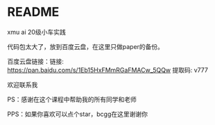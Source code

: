 # README
xmu ai 20级小车实践

代码包太大了，放到百度云盘，在这里只做paper的备份。

百度云盘链接：链接: https://pan.baidu.com/s/1Eb15HxFMmRGaFMACw_5QQw 提取码: v777 

欢迎联系我

PS：感谢在这个课程中帮助我的所有同学和老师


PPS：如果你喜欢可以点个star，bcgg在这里谢谢你
